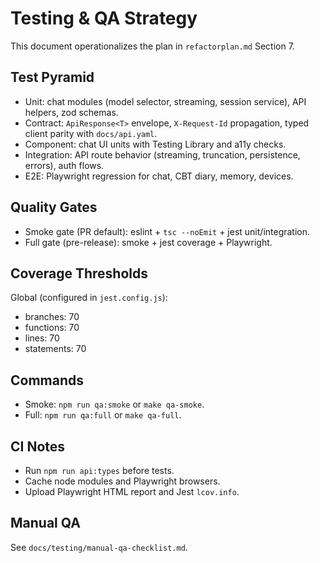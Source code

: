 # Testing & QA Strategy

This document operationalizes the plan in `refactorplan.md` Section 7.

## Test Pyramid
- Unit: chat modules (model selector, streaming, session service), API helpers, zod schemas.
- Contract: `ApiResponse<T>` envelope, `X-Request-Id` propagation, typed client parity with `docs/api.yaml`.
- Component: chat UI units with Testing Library and a11y checks.
- Integration: API route behavior (streaming, truncation, persistence, errors), auth flows.
- E2E: Playwright regression for chat, CBT diary, memory, devices.

## Quality Gates
- Smoke gate (PR default): eslint + `tsc --noEmit` + jest unit/integration.
- Full gate (pre-release): smoke + jest coverage + Playwright.

## Coverage Thresholds
Global (configured in `jest.config.js`):
- branches: 70
- functions: 70
- lines: 70
- statements: 70

## Commands
- Smoke: `npm run qa:smoke` or `make qa-smoke`.
- Full: `npm run qa:full` or `make qa-full`.

## CI Notes
- Run `npm run api:types` before tests.
- Cache node modules and Playwright browsers.
- Upload Playwright HTML report and Jest `lcov.info`.

## Manual QA
See `docs/testing/manual-qa-checklist.md`.

